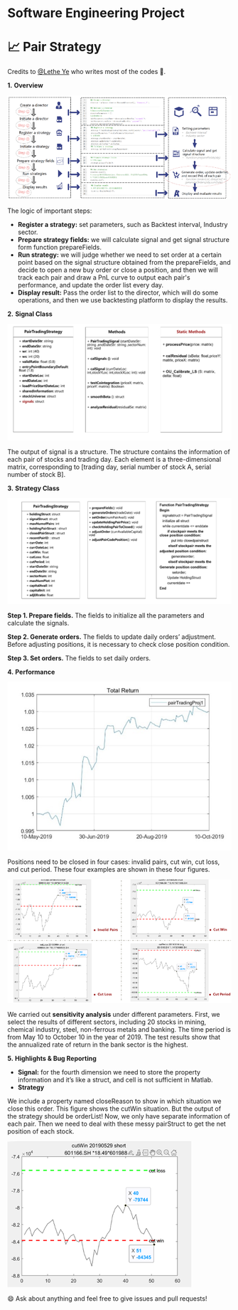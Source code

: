 # **Software Engineering Project**

# 📈 Pair Strategy

Credits to [@Lethe Ye](https://github.com/lethe-ye) who writes most of the codes 👏.

**1.**   **Overview**

![img](./assets/overview.png)

The logic of important steps:

- **Register a strategy:** set parameters, such as Backtest interval, Industry sector. 
- **Prepare strategy fields:** we will calculate signal and get signal structure form function prepareFields. 
- **Run strategy:** we will judge whether we need to set order at a certain point based on the signal structure obtained from the prepareFields, and decide to open a new buy order or close a position, and then we will track each pair and draw a PnL curve to output each pair's performance, and update the order list every day. 
-  **Display result:** Pass the order list to the director, which will do some operations, and then we use backtesting platform to display the results. 

 

**2.**   **Signal Class**

![signal](./assets/signal.png)

The output of signal is a structure. The structure contains the information of each pair of stocks and trading day. Each element is a three-dimensional matrix, corresponding to [trading day, serial number of stock A, serial number of stock B].

 

**3.**   **Strategy Class**

![img](./assets/strategy.png)

**Step 1. Prepare fields.** The fields to initialize all the parameters and calculate the signals. 

**Step 2. Generate orders.** The fields to update daily orders’ adjustment. Before adjusting positions, it is necessary to check close position condition.

**Step 3. Set orders.** The fields to set daily orders.



**4.**   **Performance**



![return](./assets/return.jpg)

Positions need to be closed in four cases: invalid pairs, cut win, cut loss, and cut period. These four examples are shown in these four figures.

![img](./assets/sen.png)

We carried out **sensitivity analysis** under different parameters. First, we select the results of different sectors, including 20 stocks in mining, chemical industry, steel, non-ferrous metals and banking. The time period is from May 10 to October 10 in the year of 2019. The test results show that the annualized rate of return in the bank sector is the highest.

 

**5.**   **Highlights & Bug Reporting**

- **Signal:** for the fourth dimension we need to store the property information and it’s like a struct, and cell is not sufficient in Matlab.
- **Strategy**

We  include a property named closeReason to show in which situation we close this order. This figure shows the cutWin situation. But the output of the strategy should be orderList! Now, we only have separate information of each pair. Then we need to deal with these messy pairStruct to get the net position of each stock.

![rt2](./assets/rt2.png)

 

😄 Ask about anything and feel free to give issues and pull requests!
